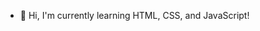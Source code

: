 - 👋 Hi, I'm currently learning HTML, CSS, and JavaScript!

<!---
abdjama/abdjama is a ✨ special ✨ repository because its `README.md` (this file) appears on your GitHub profile.
You can click the Preview link to take a look at your changes.
--->
